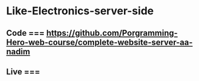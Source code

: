# Like-Electronics-server-side

## Code === https://github.com/Porgramming-Hero-web-course/complete-website-server-aa-nadim

## Live === 